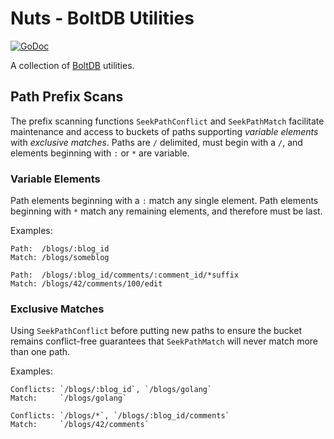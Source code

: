 # Nuts - BoltDB Utilities

[![GoDoc](https://godoc.org/github.com/jmank88/nuts?status.svg)](https://godoc.org/github.com/jmank88/nuts)

A collection of [BoltDB](https://github.com/boltdb/bolt) utilities.

## Path Prefix Scans

The prefix scanning functions `SeekPathConflict` and `SeekPathMatch` facilitate maintenance and access to buckets of 
paths supporting *variable elements* with *exclusive matches*.  Paths are `/` delimited, must begin with a `/`, and 
elements beginning with `:` or `*` are variable.

### Variable Elements

Path elements beginning with a `:` match any single element.  Path elements beginning with `*` match any remaining 
elements, and therefore must be last.

Examples: 

```
Path:  /blogs/:blog_id
Match: /blogs/someblog
```

```
Path:  /blogs/:blog_id/comments/:comment_id/*suffix
Match: /blogs/42/comments/100/edit
```

### Exclusive Matches

Using `SeekPathConflict` before putting new paths to ensure the bucket remains conflict-free guarantees that `SeekPathMatch` 
will never match more than one path. 

Examples:

```
Conflicts: `/blogs/:blog_id`, `/blogs/golang`
Match:     `/blogs/golang`
```

```
Conflicts: `/blogs/*`, `/blogs/:blog_id/comments`
Match:     `/blogs/42/comments`
```